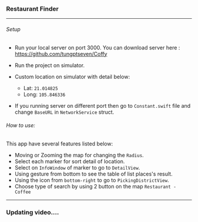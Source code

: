 ### Restaurant Finder
___

###### Setup

* Run your local server on port 3000. You can download server here :
https://github.com/tungptseven/Coffy

* Run the project on simulator.

* Custom location on simulator with detail below:
  * Lat: `21.014825`
  * Long: `105.846336`

* If you running server on different port then go to `Constant.swift` file and change `BaseURL` in `NetworkService` struct.

###### How to use:
This app have several features listed below:
* Moving or Zooming the map for changing the `Radius`.
* Select each marker for sort detail of location.
* Select on `InfoWindow` of marker to go to `DetailView`.
* Using gesture from bottom to see the table of list places's result.
* Using the icon from `bottom-right` to go to `PickingDistrictView`.
* Choose type of search by using 2 button on the map `Restaurant - Coffee`

------

### Updating video.... 
